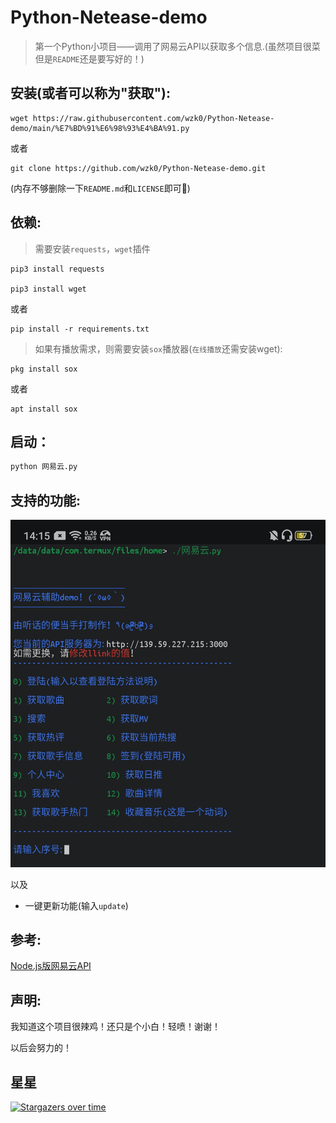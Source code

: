 # Python-Netease-demo

> 第一个Python小项目——调用了网易云API以获取多个信息.(虽然项目很菜但是`README`还是要写好的！)

## 安装(或者可以称为"获取"):

```
wget https://raw.githubusercontent.com/wzk0/Python-Netease-demo/main/%E7%BD%91%E6%98%93%E4%BA%91.py
```

或者

```
git clone https://github.com/wzk0/Python-Netease-demo.git
```

(内存不够删除一下`README.md`和`LICENSE`即可🌚)

## 依赖:

> 需要安装`requests`，`wget`插件

```
pip3 install requests

pip3 install wget
```

或者

```
pip install -r requirements.txt
```

> 如果有播放需求，则需要安装`sox`播放器(`在线播放`还需安装wget):

```
pkg install sox
```

或者

```
apt install sox
```

## 启动：


```python
python 网易云.py
```

## 支持的功能:

![如图所示](https://raw.githubusercontent.com/wzk0/photo/main/Screenshot_2021-12-11-14-16-05-44.jpg)

以及

* 一键更新功能(输入`update`)

## 参考:

[Node.js版网易云API](https://github.com/Binaryify/NeteaseCloudMusicApi)

## 声明:

我知道这个项目很辣鸡！还只是个小白！轻喷！谢谢！

以后会努力的！

## 星星

[![Stargazers over time](https://starchart.cc/some6508/all.svg)](https://starchart.cc/some6508/all)
